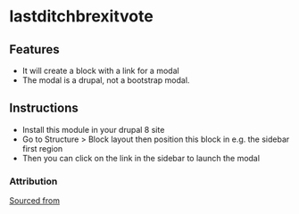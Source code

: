 # lastditchbrexitvote

## Features
- It will create a block with a link for a modal
- The modal is a drupal, not a bootstrap modal.

## Instructions
- Install this module in your drupal 8 site
- Go to Structure > Block layout then position this block in e.g. the sidebar first region
- Then you can click on the link in the sidebar to launch the modal

### Attribution
[Sourced from](https://befused.com/drupal/modal-module/)
